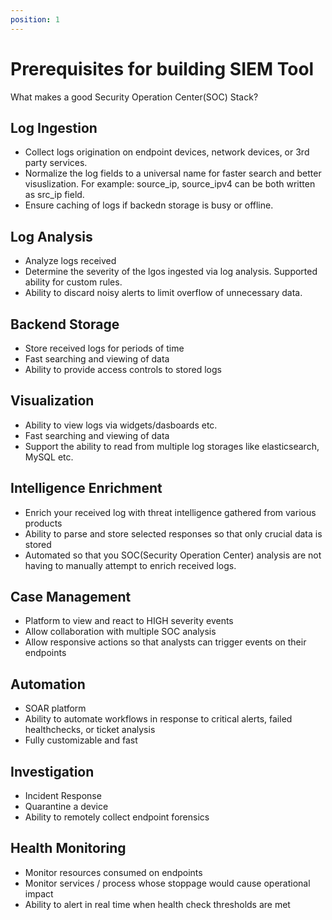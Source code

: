 ```yaml
---
position: 1
---
```


# Prerequisites for building SIEM Tool

What makes a good Security Operation Center(SOC) Stack?


## Log Ingestion

- Collect logs origination on endpoint devices, network devices, or 3rd party services.
- Normalize the log fields to a universal name for faster search and better visuslization. For example: source_ip, source_ipv4 can be both written as src_ip field.
- Ensure caching of logs if backedn storage is busy or offline.

## Log Analysis

- Analyze logs received
- Determine the severity of the lgos ingested via log analysis. Supported ability for custom rules.
- Ability to discard noisy alerts to limit overflow of unnecessary data.

## Backend Storage

- Store received logs for periods of time
- Fast searching and viewing of data
- Ability to provide access controls to stored logs

## Visualization

- Ability to view logs via widgets/dasboards etc.
- Fast searching and viewing of data
- Support the ability to read from multiple log storages like elasticsearch, MySQL etc.

## Intelligence Enrichment

- Enrich your received log with threat intelligence gathered from various products
- Ability to parse and store selected responses so that only crucial data is stored
- Automated so that you SOC(Security Operation Center) analysis are not having to manually attempt to enrich received logs.

## Case Management

- Platform to view and react to HIGH severity events
- Allow collaboration with multiple SOC analysis
- Allow responsive actions so that analysts can trigger events on their endpoints

## Automation

- SOAR platform
- Ability to automate workflows in response to critical alerts, failed healthchecks, or ticket analysis
- Fully customizable and fast

## Investigation

- Incident Response
- Quarantine a device
- Ability to remotely collect endpoint forensics


## Health Monitoring

- Monitor resources consumed on endpoints
- Monitor services / process whose stoppage would cause operational impact
- Ability to alert in real time when health check thresholds are met